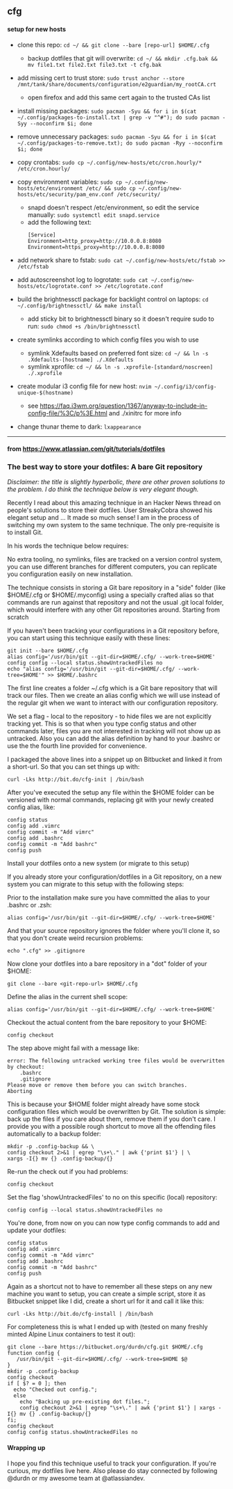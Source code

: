 ## cfg

#### setup for new hosts

- clone this repo: `cd ~/ && git clone --bare [repo-url] $HOME/.cfg`  
  - backup dotfiles that git will overwrite: `cd ~/ && mkdir .cfg.bak && mv file1.txt file2.txt file3.txt -t cfg.bak`

- add missing cert to trust store: `sudo trust anchor --store /mnt/tank/share/documents/configuration/e2guardian/my_rootCA.crt`
  - open firefox and add this same cert again to the trusted CAs list
- install missing packages: `sudo pacman -Syu && for i in $(cat ~/.config/packages-to-install.txt | grep -v "^#"); do sudo pacman -Syy --noconfirm $i; done`  
- remove unnecessary packages: `sudo pacman -Syu && for i in $(cat ~/.config/packages-to-remove.txt); do sudo pacman -Ryy --noconfirm $i; done`  

- copy crontabs: `sudo cp ~/.config/new-hosts/etc/cron.hourly/* /etc/cron.hourly/`  
- copy environment variables: `sudo cp ~/.config/new-hosts/etc/environment /etc/ && sudo cp ~/.config/new-hosts/etc/security/pam_env.conf /etc/security/`
  - snapd doesn't respect /etc/environment, so edit the service manually: `sudo systemctl edit snapd.service`
  - add the following text:
    ```
    [Service]
    Environment=http_proxy=http://10.0.0.8:8080
    Environment=https_proxy=http://10.0.0.8:8080
    ```
- add network share to fstab: `sudo cat ~/.config/new-hosts/etc/fstab >> /etc/fstab`  
- add autoscreenshot log to logrotate: `sudo cat ~/.config/new-hosts/etc/logrotate.conf >> /etc/logrotate.conf`

- build the brightnessctl package for backlight control on laptops: `cd ~/.config/brightnessctl/ && make install`  
  - add sticky bit to brightnessctl binary so it doesn't require sudo to run: `sudo chmod +s /bin/brightnessctl`  

- create symlinks according to which config files you wish to use  
  - symlink Xdefaults based on preferred font size: `cd ~/ && ln -s .Xdefaults-[hostname] ./.Xdefaults`  
  - symlink xprofile: `cd ~/ && ln -s .xprofile-[standard/noscreen] ./.xprofile`  

- create modular i3 config file for new host: `nvim ~/.config/i3/config-unique-$(hostname)`
  - see https://faq.i3wm.org/question/1367/anyway-to-include-in-config-file/%3C/p%3E.html and ./xinitrc for more info

- change thunar theme to dark: `lxappearance`  

---

#### from https://www.atlassian.com/git/tutorials/dotfiles
### The best way to store your dotfiles: A bare Git repository

*Disclaimer: the title is slightly hyperbolic, there are other proven solutions to the problem. I do think the technique below is very elegant though.*

Recently I read about this amazing technique in an Hacker News thread on people's solutions to store their dotfiles. User StreakyCobra showed his elegant setup and ... It made so much sense! I am in the process of switching my own system to the same technique. The only pre-requisite is to install Git.

In his words the technique below requires:

No extra tooling, no symlinks, files are tracked on a version control system, you can use different branches for different computers, you can replicate you configuration easily on new installation.

The technique consists in storing a Git bare repository in a "side" folder (like $HOME/.cfg or $HOME/.myconfig) using a specially crafted alias so that commands are run against that repository and not the usual .git local folder, which would interfere with any other Git repositories around.
Starting from scratch

If you haven't been tracking your configurations in a Git repository before, you can start using this technique easily with these lines:

    git init --bare $HOME/.cfg
    alias config='/usr/bin/git --git-dir=$HOME/.cfg/ --work-tree=$HOME'
    config config --local status.showUntrackedFiles no
    echo "alias config='/usr/bin/git --git-dir=$HOME/.cfg/ --work-tree=$HOME'" >> $HOME/.bashrc

The first line creates a folder ~/.cfg which is a Git bare repository that will track our files.
Then we create an alias config which we will use instead of the regular git when we want to interact with our configuration repository.

We set a flag - local to the repository - to hide files we are not explicitly tracking yet. This is so that when you type config status and other commands later, files you are not interested in tracking will not show up as untracked.
Also you can add the alias definition by hand to your .bashrc or use the the fourth line provided for convenience.

I packaged the above lines into a snippet up on Bitbucket and linked it from a short-url. So that you can set things up with:

    curl -Lks http://bit.do/cfg-init | /bin/bash

After you've executed the setup any file within the $HOME folder can be versioned with normal commands, replacing git with your newly created config alias, like:

    config status
    config add .vimrc
    config commit -m "Add vimrc"
    config add .bashrc
    config commit -m "Add bashrc"
    config push

Install your dotfiles onto a new system (or migrate to this setup)

If you already store your configuration/dotfiles in a Git repository, on a new system you can migrate to this setup with the following steps:

Prior to the installation make sure you have committed the alias to your .bashrc or .zsh:

    alias config='/usr/bin/git --git-dir=$HOME/.cfg/ --work-tree=$HOME'

And that your source repository ignores the folder where you'll clone it, so that you don't create weird recursion problems:

    echo ".cfg" >> .gitignore

Now clone your dotfiles into a bare repository in a "dot" folder of your $HOME:

    git clone --bare <git-repo-url> $HOME/.cfg

Define the alias in the current shell scope:

    alias config='/usr/bin/git --git-dir=$HOME/.cfg/ --work-tree=$HOME'

Checkout the actual content from the bare repository to your $HOME:

    config checkout

The step above might fail with a message like:

    error: The following untracked working tree files would be overwritten by checkout:
        .bashrc
        .gitignore
    Please move or remove them before you can switch branches.
    Aborting

This is because your $HOME folder might already have some stock configuration files which would be overwritten by Git. The solution is simple: back up the files if you care about them, remove them if you don't care. I provide you with a possible rough shortcut to move all the offending files automatically to a backup folder:

    mkdir -p .config-backup && \
    config checkout 2>&1 | egrep "\s+\." | awk {'print $1'} | \
    xargs -I{} mv {} .config-backup/{}

Re-run the check out if you had problems:

    config checkout

Set the flag 'showUntrackedFiles' to no on this specific (local) repository:

    config config --local status.showUntrackedFiles no

You're done, from now on you can now type config commands to add and update your dotfiles:

    config status
    config add .vimrc
    config commit -m "Add vimrc"
    config add .bashrc
    config commit -m "Add bashrc"
    config push

Again as a shortcut not to have to remember all these steps on any new machine you want to setup, you can create a simple script, store it as Bitbucket snippet like I did, create a short url for it and call it like this:

    curl -Lks http://bit.do/cfg-install | /bin/bash

For completeness this is what I ended up with (tested on many freshly minted Alpine Linux containers to test it out):

    git clone --bare https://bitbucket.org/durdn/cfg.git $HOME/.cfg
    function config {
       /usr/bin/git --git-dir=$HOME/.cfg/ --work-tree=$HOME $@
    }
    mkdir -p .config-backup
    config checkout
    if [ $? = 0 ]; then
      echo "Checked out config.";
      else
        echo "Backing up pre-existing dot files.";
        config checkout 2>&1 | egrep "\s+\." | awk {'print $1'} | xargs -I{} mv {} .config-backup/{}
    fi;
    config checkout
    config config status.showUntrackedFiles no

#### Wrapping up

I hope you find this technique useful to track your configuration. If you're curious, my dotfiles live here. Also please do stay connected by following @durdn or my awesome team at @atlassiandev.

